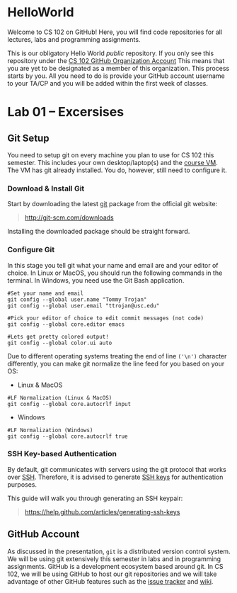 HelloWorld
==========
Welcome to CS 102 on GitHub! Here, you will find code repositories for all lectures, labs and programming assignments. 

This is our obligatory Hello World _public_ repository. If you only see this repository under the [CS 102 GitHub Organization Account](https://github.com/usc-csci102-spring2013) This means that you are yet to be designated as a member of this organization. This process starts by you. All you need to do is provide your GitHub account username to your TA/CP and you will be added within the first week of classes.

# Lab 01 – Excersises

## Git Setup
You need to setup git on every machine you plan to use for CS 102 this semester. This includes your own desktop/laptop(s) and the [course VM](http://ee-classes.usc.edu/cs101/cs102-vm.ova). The VM has git already installed. You do, however, still need to configure it.

### Download & Install Git
Start by downloading the latest [git](http://git-scm.com/) package from the official git website:
> http://git-scm.com/downloads

Installing the downloaded package should be straight forward.

### Configure Git
In this stage you tell git what your name and email are and your editor of choice. In Linux or MacOS, you should run the following commands in the terminal. In Windows, you need use the Git Bash application.
```shell
#Set your name and email
git config --global user.name "Tommy Trojan"
git config --global user.email "ttrojan@usc.edu"

#Pick your editor of choice to edit commit messages (not code)
git config --global core.editor emacs

#Lets get pretty colored output!
git config --global color.ui auto
```

Due to different operating systems treating the end of line `('\n')` character differently, you can make git normalize the line feed for you based on your OS:
+ Linux & MacOS
```
#LF Normalization (Linux & MacOS)
git config --global core.autocrlf input
```
+ Windows
```
#LF Normalization (Windows)
git config --global core.autocrlf true
```

### SSH Key-based Authentication
By default, git communicates with servers using the git protocol that works over [SSH](http://en.wikipedia.org/wiki/Secure_Shell). Therefore, it is advised to generate [SSH keys](http://en.wikipedia.org/wiki/Secure_Shell#Key_management) for authentication purposes.

This guide will walk you through generating an SSH keypair:
> https://help.github.com/articles/generating-ssh-keys


## GitHub Account
As discussed in the presentation, `git` is a distributed version control system. We will be using git extensively this semester in labs and in programming assignments. GitHub is a development ecosystem based around git. In CS 102, we will be using GitHub to host our git repositories and we will take advantage of other GitHub features such as the [issue tracker]( https://github.com/features/projects/issues) and [wiki]( https://github.com/features/projects/wikis).
